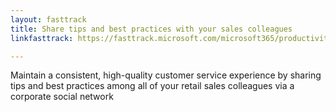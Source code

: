 ```yaml
---
layout: fasttrack
title: Share tips and best practices with your sales colleagues
linkfasttrack: https://fasttrack.microsoft.com/microsoft365/productivitylibrary/Share-tips-and-best-practices-with-your-sales-colleagues 

---
```

Maintain a consistent, high-quality customer service experience by sharing tips and best practices among all of your retail sales colleagues via a corporate social network